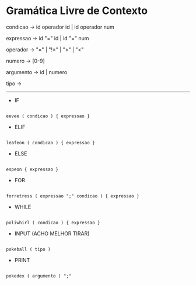# Gramática Livre de Contexto

condicao -> id operador id | id operador num

expressao -> id "=" id | id "=" num

operador -> "=" | "!=" | ">" | "<"

numero -> [0-9]

argumento -> id | numero

tipo ->

---

- IF

```

eevee ( condicao ) { expressao }

```

- ELIF

```

leafeon ( condicao ) { expressao }

```

- ELSE

```

espeon { expressao }

```

- FOR

```

forretress ( expressao ";" condicao ) { expressao }

```

- WHILE

```

poliwhirl ( condicao ) { expressao }

```

- INPUT (ACHO MELHOR TIRAR)

```

pokeball ( tipo )

```

- PRINT

```

pokedex ( argumento ) ";"

```
